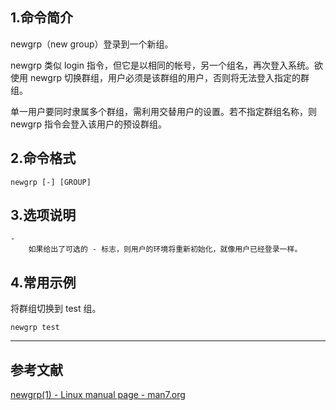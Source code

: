 ## 1.命令简介
newgrp（new group）登录到一个新组。

newgrp 类似 login 指令，但它是以相同的帐号，另一个组名，再次登入系统。欲使用 newgrp 切换群组，用户必须是该群组的用户，否则将无法登入指定的群组。

单一用户要同时隶属多个群组，需利用交替用户的设置。若不指定群组名称，则 newgrp 指令会登入该用户的预设群组。

## 2.命令格式
```shell
newgrp [-] [GROUP]
```

## 3.选项说明
```
-
	如果给出了可选的 - 标志，则用户的环境将重新初始化，就像用户已经登录一样。
```

## 4.常用示例
将群组切换到 test 组。
```
newgrp test
```

---
## 参考文献
[newgrp(1) - Linux manual page - man7.org](https://man7.org/linux/man-pages/man1/newgrp.1.html)
